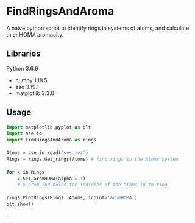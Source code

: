 # FindRingsAndAroma
A naive python script to identify rings in systems of atoms, and calculate thier HOMA aromacity.

## Libraries
Python 3.6.9
* numpy 1.18.5
* ase 3.19.1
* matplotlib 3.3.0

## Usage 
```python
import matplotlib.pyplot as plt
import ase.io
import FindRingsAndAroma as rings

Atoms = ase.io.read('sys.xyz')
Rings = rings.Get_rings(Atoms) # find rings in the Atoms system

for x in Rings:
    x.Set_aromHOMA(alpha = 1)
    # x.atom_ind holds the indicies of the atoms in th ring 
    
rings.PlotRings(Rings, Atoms, inplot='aromHOMA')
plt.show()
```
<img src="./sys.png" alt="" style="width:10px;"/>
